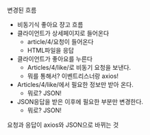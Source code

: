 변경된 흐름

* 비동기식 좋아요 쟝고 흐름
* 클라이언트가 상세페이지로 들어온다
  * article/4/요청이 들어온다
  * HTML파일을 응답
* 클라이언트가 좋아요를 누른다
  * Articles/4/like/로 비동기 요청을 보낸다.
  * 뭐를 통해서? 이벤트리스너랑 axios!
* Articles/4/like/에서 필요한 정보만 받아 온다.
  * 뭐로? JSON!
* JSON응답을 받은 이후에 필요한 부분만 변경한다.
  * 뭐로? JSON!

요청과 응답이 axios와 JSON으로 바뀌는 것